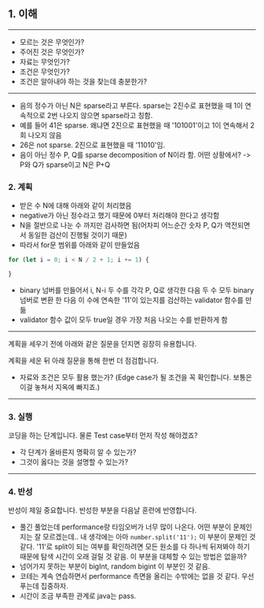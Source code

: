 ## 1. 이해

---
- 모르는 것은 무엇인가?
- 주어진 것은 무엇인가?
- 자료는 무엇인가?
- 조건은 무엇인가?
- 조건은 알아내야 하는 것을 찾는데 충분한가?
---
- 음의 정수가 아닌 N은 sparse라고 부른다. sparse는 2진수로 표현했을 때 1이 연속적으로 2번 나오지 않으면 sparse라고 칭함.
- 예를 들어 41은 sparse. 왜냐면 2진으로 표현했을 때 '101001'이고 1이 연속해서 2회 나오지 않음
- 26은 not sparse. 2진으로 표현했을 때 '11010'임.
- 음이 아닌 정수 P, Q를 sparse decomposition of N이라 함. 어떤 상황에서? -> P와 Q가 sparse이고 N은 P+Q

### 2. 계획
- 받은 수 N에 대해 아래와 같이 처리했음
- negative가 아닌 정수라고 했기 때문에 0부터 처리해야 한다고 생각함
- N을 절반으로 나눈 수 까지만 검사하면 됨(어차피 어느순간 숫자 P, Q가 역전되면서 동일한 검산이 진행될 것이기 때문)
- 따라서 for문 범위를 아래와 같이 만들었음
```javascript
for (let i = 0; i < N / 2 + 1; i += 1) {

}
```

- binary 넘버를 만들어서 i, N-i 두 수를 각각 P, Q로 생각한 다음 두 수 모두 binary 넘버로 변환 한 다음 이 수에 연속한 '11'이 있는지를 검산하는 validator 함수를 만듦
- validator 함수 값이 모두 true일 경우 가장 처음 나오는 수를 반환하게 함

---
계획을 세우기 전에 아래와 같은 질문을 던지면 굉장히 유용합니다.

계획을 세운 뒤 아래 질문을 통해 한번 더 점검합니다.

- 자료와 조건은 모두 활용 했는가? (Edge case가 될 조건을 꼭 확인합니다. 보통은 이걸 놓쳐서 지옥에 빠지죠.)
---

### 3. 실행

코딩을 하는 단계입니다. 물론 Test case부터 먼저 작성 해야겠죠?

- 각 단계가 올바른지 명확히 알 수 있는가?
- 그것이 옳다는 것을 설명할 수 있는가?

---

### 4. 반성

반성이 제일 중요합니다. 반성한 부분을 다음날 훈련에 반영합니다.
- 풀긴 풀었는데 performance랑 타임오버가 너무 많이 나온다. 어떤 부분이 문제인지는 잘 모르겠는데.. 내 생각에는 아마 `number.split('11');` 이 부분이 문제인 것 같다. '11'로 split이 되는 여부를 확인하려면 모든 원소를 다 하나씩 뒤져봐야 하기 때문에 탐색 시간이 오래 걸릴 것 같음. 이 부분을 대체할 수 있는 방법은 없을까?
- 넘어가지 못하는 부분이 bigInt, random bigint 이 부분인 것 같음.
- 코테는 계속 연습하면서 performance 측면을 올리는 수밖에는 없을 것 같다. 우선 푸는데 집중하자.
- 시간이 조금 부족한 관계로 java는 pass.
